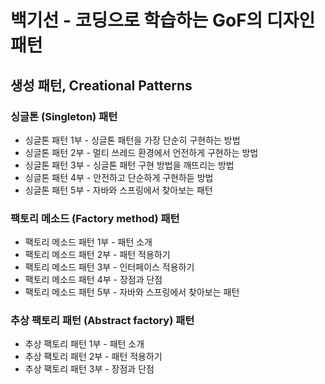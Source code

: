 # 백기선 - 코딩으로 학습하는 GoF의 디자인 패턴

## 생성 패턴, Creational Patterns
   
### 싱글톤 (Singleton) 패턴
- 싱글톤 패턴 1부 - 싱글톤 패턴을 가장 단순히 구현하는 방법
- 싱글톤 패턴 2부 - 멀티 쓰레드 환경에서 언전하게 구현하는 방법
- 싱글톤 패턴 3부 - 싱글톤 패턴 구현 방법을 깨뜨리는 방법
- 싱글톤 패턴 4부 - 안전하고 단순하게 구현하듣 방법
- 싱글톤 패턴 5부 - 자바와 스프링에서 찾아보는 패턴

### 팩토리 메소드 (Factory method) 패턴
- 팩토리 메소드 패턴 1부 - 패턴 소개 
- 팩토리 메소드 패턴 2부 - 패턴 적용하기 
- 팩토리 메소드 패턴 3부 - 인터페이스 적용하기
- 팩토리 메소드 패턴 4부 - 장점과 단점
- 팩토리 메소드 패턴 5부 - 자바와 스프링에서 찾아보는 패턴

### 추상 팩토리 패턴 (Abstract factory) 패턴
- 추상 팩토리 패턴 1부 - 패턴 소개
- 추상 팩토리 패턴 2부 - 패턴 적용하기
- 추상 팩토리 패턴 3부 - 장점과 단점